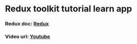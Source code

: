 # Redux toolkit tutorial learn app

### Redux doc: [Redux](https://redux.js.org/tutorials/essentials/part-1-overview-concepts)

### Video url: [Youtube](https://www.youtube.com/watch?v=NqzdVN2tyvQ&list=PL0Zuz27SZ-6M1J5I1w2-uZx36Qp6qhjKo&index=8)
